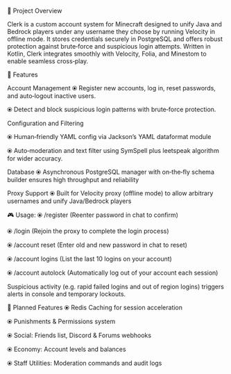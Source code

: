 📄 Project Overview

Clerk is a custom account system for Minecraft designed to unify Java and Bedrock players under any username they choose by running Velocity in offline mode. It stores credentials securely in PostgreSQL and offers robust protection against brute‑force and suspicious login attempts. Written in Kotlin, Clerk integrates smoothly with Velocity, Folia, and Minestom to enable seamless cross‑play.

🚀 Features

Account Management
⦿ Register new accounts, log in, reset passwords, and auto‑logout inactive users.

⦿ Detect and block suspicious login patterns with brute‑force protection.

Configuration and Filtering

⦿ Human‑friendly YAML config via Jackson’s YAML dataformat module 

⦿ Auto‑moderation and text filter using SymSpell plus leetspeak algorithm for wider accuracy. 


Database
⦿ Asynchronous PostgreSQL manager with on‑the‑fly schema builder ensures high throughput and reliability 


Proxy Support
⦿ Built for Velocity proxy (offline mode) to allow arbitrary usernames and unify Java/Bedrock players


🎮 Usage:
⦿ /register <username> <password> (Reenter password in chat to confirm)

⦿ /login <username> <password> (Rejoin the proxy to complete the login process)

⦿ /account reset (Enter old and new password in chat to reset)

⦿ /account logins (List the last 10 logins on your account)

⦿ /account autolock (Automatically log out of your account each session)

Suspicious activity (e.g. rapid failed logins and out of region logins) triggers alerts in console and temporary lockouts.


🧪 Planned Features
⦿ Redis Caching for session acceleration

⦿ Punishments & Permissions system

⦿ Social: Friends list, Discord & Forums webhooks

⦿ Economy: Account levels and balances

⦿ Staff Utilities: Moderation commands and audit logs
